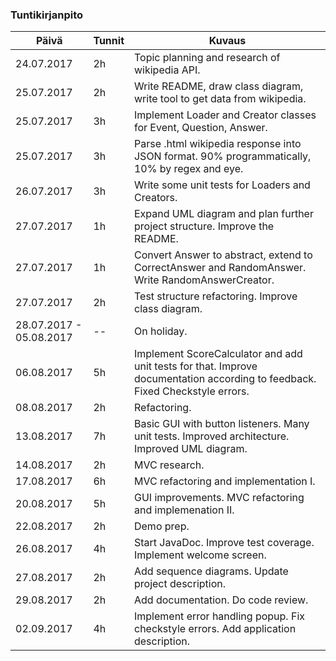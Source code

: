 ### Tuntikirjanpito

Päivä | Tunnit | Kuvaus
--------------- | ----- | ------
24.07.2017 | 2h | Topic planning and research of wikipedia API.
25.07.2017 | 2h | Write README, draw class diagram, write tool to get data from wikipedia.
25.07.2017 | 3h | Implement Loader and Creator classes for Event, Question, Answer.
25.07.2017 | 3h | Parse .html wikipedia response into JSON format. 90% programmatically, 10% by regex and eye.
26.07.2017 | 3h | Write some unit tests for Loaders and Creators.
27.07.2017 | 1h | Expand UML diagram and plan further project structure. Improve the README.
27.07.2017 | 1h | Convert Answer to abstract, extend to CorrectAnswer and RandomAnswer. Write RandomAnswerCreator.
27.07.2017 | 2h | Test structure refactoring. Improve class diagram.
28.07.2017 - 05.08.2017 | -- | On holiday.
06.08.2017 | 5h | Implement ScoreCalculator and add unit tests for that. Improve documentation according to feedback. Fixed Checkstyle errors.
08.08.2017 | 2h | Refactoring.
13.08.2017 | 7h | Basic GUI with button listeners. Many unit tests. Improved architecture. Improved UML diagram.
14.08.2017 | 2h | MVC research.
17.08.2017 | 6h | MVC refactoring and implementation I.
20.08.2017 | 5h | GUI improvements. MVC refactoring and implemenation II.
22.08.2017 | 2h | Demo prep.
26.08.2017 | 4h | Start JavaDoc. Improve test coverage. Implement welcome screen.
27.08.2017 | 2h | Add sequence diagrams. Update project description.
29.08.2017 | 2h | Add documentation. Do code review.
02.09.2017 | 4h | Implement error handling popup. Fix checkstyle errors. Add application description.
